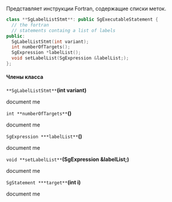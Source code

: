 Представляет инструкции Fortran, содержащие списки меток.
```cpp
class **SgLabelListStmt**: public SgExecutableStatement {
  // the fortran
  // statements containg a list of labels
public:
  SgLabelListStmt(int variant);
  int numberOfTargets();
  SgExpression *labelList();
  void setLabelList(SgExpression &labelList;);
};
```

#### Члены класса

`**SgLabelListStmt**`**(int variant)**

document me

`int **numberOfTargets**`**()**

document me

`SgExpression ***labelList**`**()**

document me

`void **setLabelList**`**(SgExpression &labelList;)**

document me

`SgStatement ***target**`**(int i)**

document me

